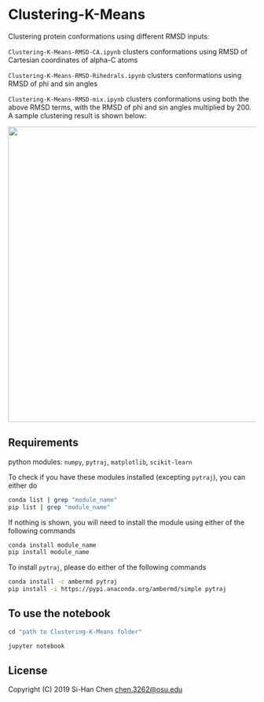 # Clustering-K-Means
Clustering protein conformations using different RMSD inputs:

```Clustering-K-Means-RMSD-CA.ipynb``` clusters conformations using RMSD of Cartesian coordinates of alpha-C atoms

```Clustering-K-Means-RMSD-Rihedrals.ipynb``` clusters conformations using RMSD of phi and sin angles

```Clustering-K-Means-RMSD-mix.ipynb``` clusters conformations using both the above RMSD terms, with the RMSD of phi and sin angles multiplied by 200. A sample clustering result is shown below:

<img src ="https://github.com/chen3262/Clustering-K-Means/blob/master/K-means.png" width="600">

## Requirements
python modules: ```numpy```, ```pytraj```, ```matplotlib```, ```scikit-learn```

To check if you have these modules installed (excepting ```pytraj```), you can either do
```bash
conda list | grep "module_name"
pip list | grep "module_name"
```
If nothing is shown, you will need to install the module using either of the following commands
```bash
conda install module_name
pip install module_name
```
To install ```pytraj```, please do either of the following commands
```bash
conda install -c ambermd pytraj
pip install -i https://pypi.anaconda.org/ambermd/simple pytraj
```

## To use the notebook
```ruby
cd "path to Clustering-K-Means folder"

jupyter notebook
```

## License

Copyright (C) 2019 Si-Han Chen chen.3262@osu.edu
